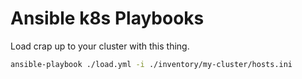 # Ansible k8s Playbooks


Load crap up to your cluster with this thing.



```bash
ansible-playbook ./load.yml -i ./inventory/my-cluster/hosts.ini
```

